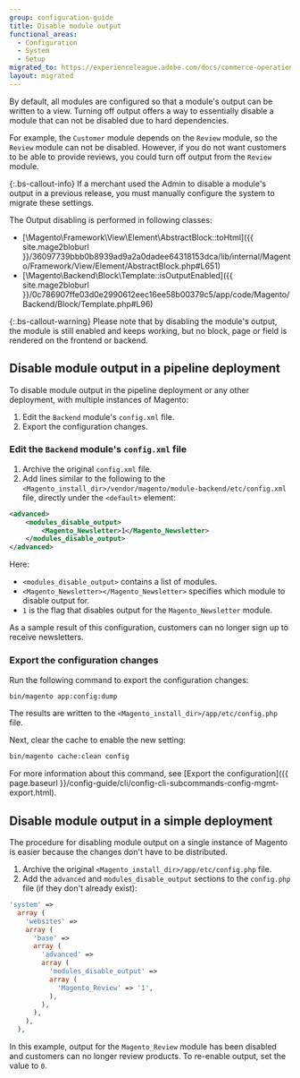 ```yaml
---
group: configuration-guide
title: Disable module output
functional_areas:
  - Configuration
  - System
  - Setup
migrated_to: https://experienceleague.adobe.com/docs/commerce-operations/configuration-guide/reference/disable-module-output.html
layout: migrated
---
```


By default, all modules are configured so that a module's output can be written to a view. Turning off output offers a way to essentially disable a module that can not be disabled due to hard dependencies.

For example, the `Customer` module depends on the `Review` module, so the `Review` module can not be disabled.
However, if you do not want customers to be able to provide reviews, you could turn off output from the `Review` module.

{:.bs-callout-info}
If a merchant used the Admin to disable a module's output in a previous release, you must manually configure the system to migrate these settings.

The Output disabling is performed in following classes:

-  [\Magento\Framework\View\Element\AbstractBlock::toHtml]({{ site.mage2bloburl }}/36097739bbb0b8939ad9a2a0dadee64318153dca/lib/internal/Magento/Framework/View/Element/AbstractBlock.php#L651)
-  [\Magento\Backend\Block\Template::isOutputEnabled]({{ site.mage2bloburl }}/0c786907ffe03d0e2990612eec16ee58b00379c5/app/code/Magento/Backend/Block/Template.php#L96)

{:.bs-callout-warning}
Please note that by disabling the module's output, the module is still enabled and keeps working, but no block, page or field is rendered on the frontend or backend.

## Disable module output in a pipeline deployment

To disable module output in the pipeline deployment or any other deployment, with multiple instances of Magento:

1. Edit the `Backend` module's `config.xml` file.
1. Export the configuration changes.

### Edit the `Backend` module's `config.xml` file

1. Archive the original `config.xml` file.
1. Add lines similar to the following to the `<Magento_install_dir>/vendor/magento/module-backend/etc/config.xml` file, directly under the `<default>` element:

```xml
<advanced>
    <modules_disable_output>
        <Magento_Newsletter>1</Magento_Newsletter>
    </modules_disable_output>
</advanced>
```

Here:

-  `<modules_disable_output>` contains a list of modules.
-  `<Magento_Newsletter></Magento_Newsletter>` specifies which module to disable output for.
-  `1` is the flag that disables output for the `Magento_Newsletter` module.

As a sample result of this configuration, customers can no longer sign up to receive newsletters.

### Export the configuration changes

Run the following command to export the configuration changes:

```bash
bin/magento app:config:dump
```

The results are written to the `<Magento_install_dir>/app/etc/config.php` file.

Next, clear the cache to enable the new setting:

```bash
bin/magento cache:clean config
```

For more information about this command, see [Export the configuration]({{ page.baseurl }}/config-guide/cli/config-cli-subcommands-config-mgmt-export.html).

## Disable module output in a simple deployment

The procedure for disabling module output on a single instance of Magento is easier because the changes don't have to be distributed.

1. Archive the original `<Magento_install_dir>/app/etc/config.php` file.
1. Add the `advanced` and `modules_disable_output` sections to the `config.php` file (if they don't already exist):

```php
'system' =>
  array (
    'websites' =>
    array (
      'base' =>
      array (
        'advanced' =>
        array (
          'modules_disable_output' =>
          array (
            'Magento_Review' => '1',
          ),
        ),
      ),
    ),
  ),
```

In this example, output for the `Magento_Review` module has been disabled and customers can no longer review products.
To re-enable output, set the value to `0`.